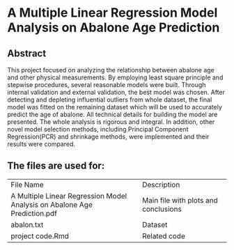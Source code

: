 # A Multiple Linear Regression Model Analysis on Abalone Age Prediction 

## Abstract

This project focused on analyzing the relationship between abalone age and other physical measurements. By employing least square principle and stepwise procedures, several reasonable models were built. Through internal validation and external validation, the best model was chosen. After detecting and depleting influential outliers from whole dataset, the final model was fitted on the remaining dataset which will be used to accurately predict the age of abalone. All technical details for building the model are presented. The whole analysis is rigorous and integral. In addition, other novel model selection methods, including Principal Component Regression(PCR) and shrinkage methods, were implemented and their results were compared. 

## The files are used for:
<table>
<tr><td width="500px">File Name</td><td width="300px">Description</td></tr>
<tr><td width="500px">A Multiple Linear Regression Model Analysis on Abalone Age Prediction.pdf</td><td width="300px">Main file with plots and conclusions</td></tr>
<tr><td width="500px">abalon.txt</td><td width="300px">Dataset</td></tr>
<tr><td width="500px">project code.Rmd</td><td width="300px">Related code</td></tr>
</table>
